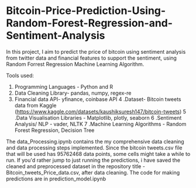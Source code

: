 # Bitcoin-Price-Prediction-Using-Random-Forest-Regression-and-Sentiment-Analysis

In this project, I aim to predict the price of bitcoin using sentiment analysis from twitter data and financial features to support the sentiment, using Random Forrest Regression Machine Learning Algorithm.

Tools used:

1. Programming Languages - Python and R
2. Data Cleaning Library- pandas, numpy, regex-re
3. Financial data API- yfinance, coinbase API
4 .Dataset- Bitcoin tweets data from Kaggle (https://www.kaggle.com/datasets/kaushiksuresh147/bitcoin-tweets)
5 .Data Visualisation Libraries - Matplotlib, plotly, seaborn
6 .Sentiment Analysis/ NLP - vader, NLTK
7 .Machine Learning Algorithms - Random Forest Regression, Decision Tree

The data_Processing.ipynb contains the my comprehensive data cleaning and data processing steps implemented. Since the bitcoin tweets.csv file that will be used has 95762468 data points, some cells might take a while to run. If you'd rather jump to just running the predictions, i have saved the cleaned and preprocessed dataset in the repository title - Bitcoin_tweets_Price_data.csv, after data cleaning. The code for making predictions are in prediction_model.ipynb
